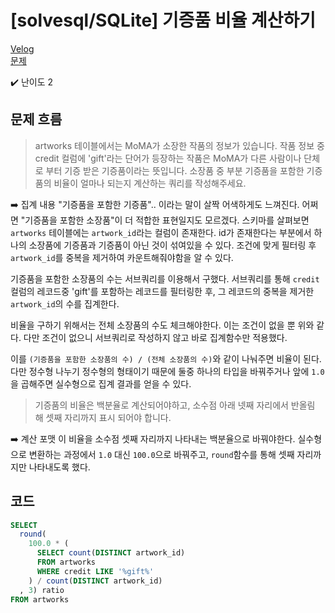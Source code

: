 # [solvesql/SQLite] 기증품 비율 계산하기

[Velog](https://velog.io/@semoon/solvesqlSQLite-기증품-비율-계산하기)<br>
[문제](https://solvesql.com/problems/ratio-of-gifts/)

✔️ 난이도 2

## 문제 흐름
> artworks 테이블에서는 MoMA가 소장한 작품의 정보가 있습니다. 작품 정보 중 credit 컬럼에 'gift'라는 단어가 등장하는 작품은 MoMA가 다른 사람이나 단체로 부터 기증 받은 기증품이라는 뜻입니다.
소장품 중 부분 기증품을 포함한 기증품의 비율이 얼마나 되는지 계산하는 쿼리를 작성해주세요.

➡️ 집계 내용
"기증품을 포함한 기증품".. 이라는 말이 살짝 어색하게도 느껴진다.
어쩌면 "기증품을 포함한 소장품"이 더 적합한 표현일지도 모르겠다.
스키마를 살펴보면 `artworks` 테이블에는 `artwork_id`라는 컬럼이 존재한다.
id가 존재한다는 부분에서 하나의 소장품에 기증품과 기증품이 아닌 것이 섞여있을 수 있다.
조건에 맞게 필터링 후 `artwork_id`를 중복을 제거하여 카운트해줘야함을 알 수 있다.

기증품을 포함한 소장품의 수는 서브쿼리를 이용해서 구했다.
서브쿼리를 통해 `credit` 컬럼의 레코드중 'gift'를 포함하는 레코드를 필터링한 후,
그 레코드의 중복을 제거한 `artwork_id`의 수를 집계한다.

비율을 구하기 위해서는 전체 소장품의 수도 체크해야한다.
이는 조건이 없을 뿐 위와 같다.
다만 조건이 없으니 서브쿼리로 작성하지 않고 바로 집계함수만 적용했다.

이를 `(기증품을 포함한 소장품의 수) / (전체 소장품의 수)`와 같이 나눠주면 비율이 된다.
다만 정수형 나누기 정수형의 형태이기 때문에 둘중 하나의 타입을 바꿔주거나 앞에 `1.0`을 곱해주면 실수형으로 집계 결과를 얻을 수 있다.

> 기증품의 비율은 백분율로 계산되어야하고, 소수점 아래 넷째 자리에서 반올림 해 셋째 자리까지 표시 되어야 합니다.

➡️ 계산 포맷
이 비율을 소수점 셋째 자리까지 나타내는 백분율으로 바꿔야한다.
실수형으로 변환하는 과정에서 `1.0` 대신 `100.0`으로 바꿔주고,
`round`함수를 통해 셋째 자리까지만 나타내도록 했다.

## 코드
```sql
SELECT 
  round(
    100.0 * (
      SELECT count(DISTINCT artwork_id)
      FROM artworks
      WHERE credit LIKE '%gift%'
    ) / count(DISTINCT artwork_id)
  , 3) ratio
FROM artworks
```
